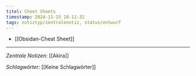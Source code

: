 ```yaml
---
titel: Cheet Sheets
timestamp: 2024-11-15 18-11-32
tags: notiztyp/zentralenotiz, status/entwurf
---
```


- [[Obsidan-Cheat Sheet]]

---
*Zentrale Notizen:*
[[Akira]]

*Schlagwörter:*
[[Keine Schlagwörter]]